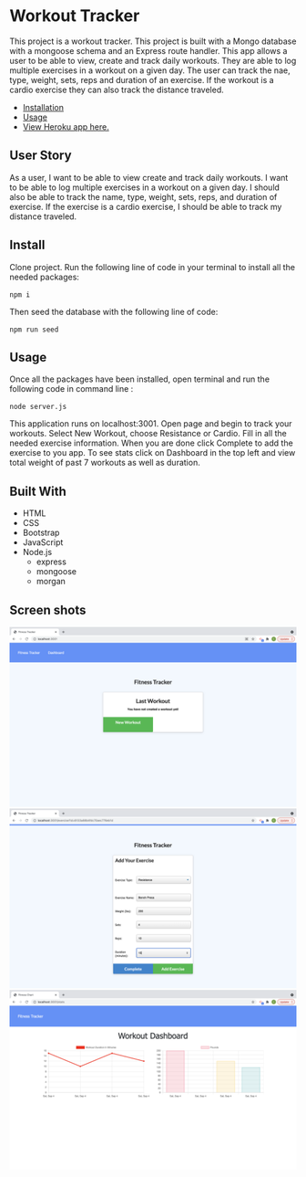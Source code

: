 # Workout Tracker


This project is a workout tracker. This project is built with a Mongo database with a mongoose schema and an Express route handler. This app allows a user to be able to view, create and track daily workouts. They are able to log multiple exercises in a workout on a given day. The user can track the nae, type, weight, sets, reps and duration of an exercise. If the workout is a cardio exercise they can also track the distance traveled. 
 
  * [Installation](#install)
  * [Usage](#usage)
  * [View Heroku app here.](https://nameless-badlands-22446.herokuapp.com/)



## User Story

As a user, I want to be able to view create and track daily workouts. I want to be able to log multiple exercises in a workout on a given day. I should also be able to track the name, type, weight, sets, reps, and duration of exercise. If the exercise is a cardio exercise, I should be able to track my distance traveled.



## Install

Clone project.
Run the following line of code in your terminal to install all the needed packages: 
```
npm i
```
Then seed the database with the following line of code: 
```
npm run seed 
```


## Usage

Once all the packages have been installed, open terminal and run the following code in command line : 
```
node server.js
```
This application runs on localhost:3001. Open page and begin to track your workouts. Select New Workout, choose Resistance or Cardio. Fill in all the needed exercise information. When you are done click Complete to add the exercise to you app. To see stats click on Dashboard in the top left and view total weight of past 7 workouts as well as duration. 

## Built With
- HTML
- CSS
- Bootstrap 
- JavaScript
- Node.js
  - express
  - mongoose
  - morgan

## Screen shots
![Shot-3](images/homepage-workoutapp.png)
![Shot-1](images/create-workout.png)
![Shot-2](images/dashboard-chart.png)
